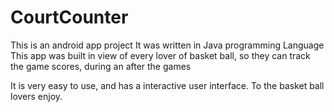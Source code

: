 # CourtCounter
This is an android app project
It was written in Java programming Language
This app was built in view of every lover of basket ball, so they can track the game scores,
during an after the games

It is very easy to use, and has a interactive user interface.
To the basket ball lovers enjoy.
